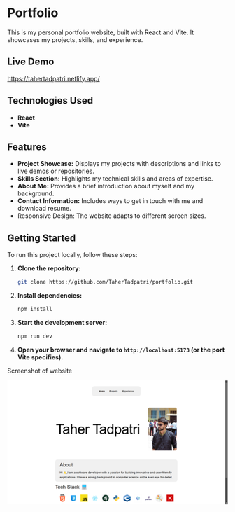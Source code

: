 
# Portfolio

This is my personal portfolio website, built with React and Vite. It showcases my projects, skills, and experience.

## Live Demo

https://tahertadpatri.netlify.app/

## Technologies Used

* **React** 
* **Vite** 

## Features

* **Project Showcase:** Displays my projects with descriptions and links to live demos or repositories.
* **Skills Section:** Highlights my technical skills and areas of expertise.
* **About Me:** Provides a brief introduction about myself and my background.
* **Contact Information:** Includes ways to get in touch with me and download resume.
* Responsive Design: The website adapts to different screen sizes.

## Getting Started

To run this project locally, follow these steps:

1.  **Clone the repository:**

    ```bash
    git clone https://github.com/TaherTadpatri/portfolio.git
    ```

2.  **Install dependencies:**

    ```bash
    npm install
    ```

3.  **Start the development server:**

    ```bash
    npm run dev
    ```

5.  **Open your browser and navigate to `http://localhost:5173` (or the port Vite specifies).**

Screenshot of website

![Screenshot](image.png)



